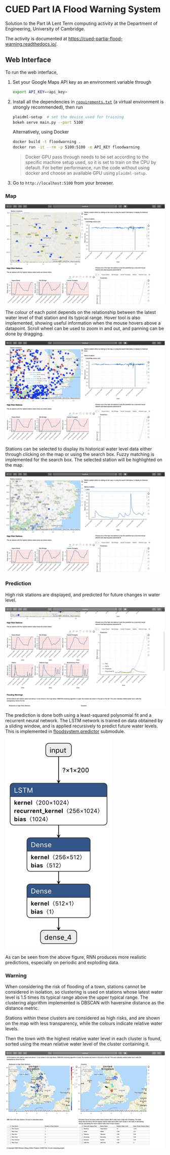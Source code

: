 # CUED Part IA Flood Warning System

Solution to the Part IA Lent Term computing activity at the Department of
Engineering, University of Cambridge.

The activity is documented at
https://cued-partia-flood-warning.readthedocs.io/.


## Web Interface

To run the web interface, 
1. Set your Google Maps API key as an environment variable through
    ```bash
    export API_KEY=<api_key>
    ``` 
1. Install all the dependencies in [`requirements.txt`](/requirements.txt) (a virtual environment is strongly recommended), then run
    ```bash
    plaidml-setup  # set the device used for training
    bokeh serve main.py --port 5100
    ```
    Alternatively, using Docker
    ```bash
    docker build -t floodwarning .
    docker run -it --rm -p 5100:5100 -e API_KEY floodwarning
    ```
    > Docker GPU pass through needs to be set according to the specific machine setup used, so it is set to train on the CPU by default. For better performance, run the code without using docker and choose an available GPU using `plaidml-setup`.
1. Go to `http://localhost:5100` from your browser.



### Map

![map](/docs/1.png)

The colour of each point depends on the relationship between the latest water level of that station and its typical range. Hover tool is also implemented, showing useful information when the mouse hovers above a datapoint. Scroll wheel can be used to zoom in and out, and panning can be done by dragging.

![zoom_out](/docs/zoom_out.png)

Stations can be selected to display its historical water level data either through clicking on the map or using the search box. Fuzzy matching is implemented for the search box. The selected station will be highlighted on the map.

![search](/docs/search.png)

### Prediction

High risk stations are displayed, and predicted for future changes in water level.

![prediction](/docs/2.png)

The prediction is done both using a least-squared polynomial fit and a recurrent neural network. The LSTM network is trained on data obtained by a sliding window, and is applied recursively to predict future water levels. This is implemented in [floodsystem.predictor](/floodsystem/predictor.py) submodule.

![network](/docs/network.png)

As can be seen from the above figure, RNN produces more realistic predictions, especially on periodic and exploding data.

### Warning

When considering the risk of flooding of a town, stations cannot be considered in isolation, so clustering is used on stations whose latest water level is 1.5 times its typical range above the upper typical range. The clustering algorithm implemented is DBSCAN with haversine distance as the distance metric.

Stations within these clusters are considered as high risks, and are shown on the map with less transparency, while the colours indicate relative water levels.

Then the town with the highest relative water level in each cluster is found, sorted using the mean relative water level of the cluster containing it.

![warning](/docs/3.png)



